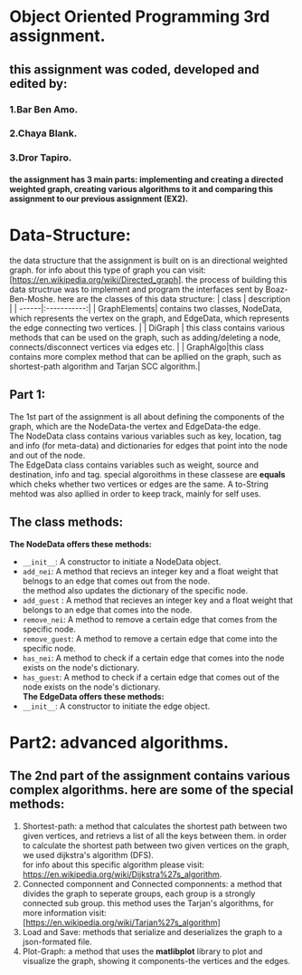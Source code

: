 # **Object Oriented Programming 3rd assignment.**
## this assignment was coded, developed and edited by:
### 1.Bar Ben Amo.
### 2.Chaya Blank.
### 3.Dror Tapiro.
#### the assignment has 3 main parts: implementing and creating a directed weighted graph, creating various algorithms to it and comparing this assignment to  our previous assignment (EX2).

Data-Structure:
=======
the data structure that the assignment is built on is an directional weighted graph.
for info about this type of graph you can visit: [https://en.wikipedia.org/wiki/Directed_graph].
the process of building this data structrue was to implement and program the interfaces sent by Boaz-Ben-Moshe.
here are the classes of this data structure:
| class | description |
| ------|:-----------:|
| GraphElements| contains two classes, NodeData, which represents the vertex on the graph, and EdgeData, which represents the edge connecting two vertices. |
| DiGraph | this class contains various methods that can be used on the graph, such as adding/deleting a node, connects/disconnect vertices via edges etc. |
| GraphAlgo|this class contains more complex method that can be apllied on the graph, such as shortest-path algorithm and Tarjan SCC algorithm.|

Part 1:
-----
The 1st part of the assignment is all about defining the components of the graph, which are the NodeData-the vertex and EdgeData-the edge.<br />
The NodeData class contains various variables such as key, location, tag and info (for meta-data) and dictionaries for edges that point into the node
and out of the node. <br />
The EdgeData class contains variables such as weight, source and destination, info and tag.
special algoroithms in these classese are **equals** which cheks whether two vertices or edges are the same.
A to-String mehtod was also apllied in order to keep track, mainly for self uses. 

The class methods:
------------------
**The NodeData offers these methods:**
* ```__init__```: A constructor to initiate a NodeData object.
* ```add_nei```: A method that recievs an integer key and a float weight that belnogs to an edge that comes out from the node.<br />
the method also updates the dictionary 
of the specific node.<br />
* ```add_guest``` : A method that recieves an integer key and a float weight that belongs to an edge that comes into the node.<br />
* ```remove_nei```: A method to remove a certain edge that comes from the specific node.
* ```remove_guest```: A method to remove a certain edge that come into the specific node.
* ```has_nei```: A method to check if a certain edge that comes into the node exists on the node's dictionary.
* ```has_guest```: A method to check if a certain edge that comes out of the node exists on the node's dictionary.<br />
**The EdgeData offers these methods:**
* ```__init__```: A constructor to initiate the edge object.


Part2: advanced algorithms.
==========================
The 2nd part of the assignment contains various complex algorithms.
here are some of the special methods:
----------------
1. Shortest-path: a method that calculates the shortest path between two given vertices, and retrievs a list of all the keys between them.
in order to calculate the shortest path between two given vertices on the graph, we used dijkstra's algorithm (DFS).<br />
for info about this specific algorithm please visit: https://en.wikipedia.org/wiki/Dijkstra%27s_algorithm.
2. Connected componnent and Connected componnents: a method that divides the graph to seperate groups, each group is a strongly connected sub group.
 this method uses the Tarjan's algorithms, for more information visit: [https://en.wikipedia.org/wiki/Tarjan%27s_algorithm]<br />
3. Load and Save: methods that serialize and deserializes the graph to a json-formated file.<br />
4. Plot-Graph: a method that uses the **matlibplot** library to plot and visualize the graph, showing it components-the vertices and the edges.




